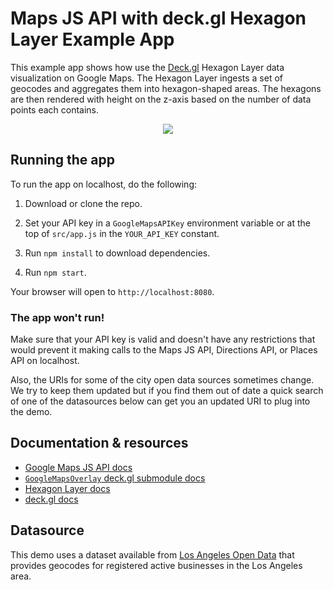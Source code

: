 # Maps JS API with deck.gl Hexagon Layer Example App

This example app shows how use the [Deck.gl](https://deck.gl) Hexagon Layer data visualization on Google Maps. The Hexagon Layer ingests a set of geocodes and aggregates them into hexagon-shaped areas. The hexagons are then rendered with height on the z-axis based on the number of data points each contains.

<p align="center"><img src="https://github.com/googlemaps/deck.gl-demos/raw/master/DemoApp/src/img/screenshot.png" /></p>

## Running the app

To run the app on localhost, do the following:

1. Download or clone the repo.

2. Set your API key in a `GoogleMapsAPIKey` environment variable or at the top of `src/app.js` in the `YOUR_API_KEY` constant.

3. Run `npm install` to download dependencies.

4. Run `npm start`.

Your browser will open to `http://localhost:8080`.

### The app won't run!

Make sure that your API key is valid and doesn't have any restrictions that would prevent it making calls to the Maps JS API, Directions API, or Places API on localhost.

Also, the URIs for some of the city open data sources sometimes change. We try to keep them updated but if you find them out of date a quick search of one of the datasources below can get you an updated URI to plug into the demo.

## Documentation & resources

- [Google Maps JS API docs](https://developers.google.com/maps/documentation/javascript/)
- [`GoogleMapsOverlay` deck.gl submodule docs](https://deck.gl/#/documentation/submodule-api-reference/deckgl-google-maps/overview)
- [Hexagon Layer docs](https://github.com/uber/deck.gl/blob/master/docs/layers/hexagon-layer.md)
- [deck.gl docs](https://deck.gl/#/documentation/overview/introduction)

## Datasource

This demo uses a dataset available from [Los Angeles Open Data](https://data.lacity.org/) that provides geocodes for registered active businesses in the Los Angeles area.
